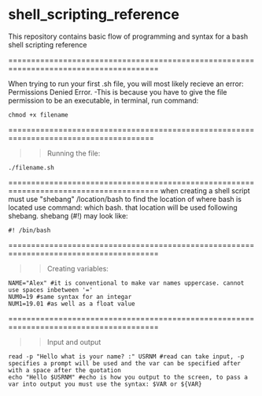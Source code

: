 # shell_scripting_reference
This repository contains basic flow of programming and syntax for a bash shell scripting reference

=======================================================================================
 
When trying to run your first .sh file, you will most likely recieve an error: Permissions Denied Error.
-This is because you have to give the file permission to be an executable, in terminal, run command:
```shell
chmod +x filename 
```
======================================================================================
>>Running the file:
```shell
./filename.sh
```
=======================================================================================
when creating a shell script must use "shebang" /location/bash
to find the location of where bash is located use command: which bash. that location will be used following shebang.
shebang (#!) may look like:
```shell
#! /bin/bash
```
=======================================================================================
>>Creating variables:
```shell
NAME="Alex" #it is conventional to make var names uppercase. cannot use spaces inbetween '='
NUM0=19 #same syntax for an integar
NUM1=19.01 #as well as a float value
```
=======================================================================================
>>Input and output
```shell
read -p "Hello what is your name? :" USRNM #read can take input, -p specifies a prompt will be used and the var can be specified after with a space after the quotation
echo "Hello $USRNM" #echo is how you output to the screen, to pass a var into output you must use the syntax: $VAR or ${VAR}
```
